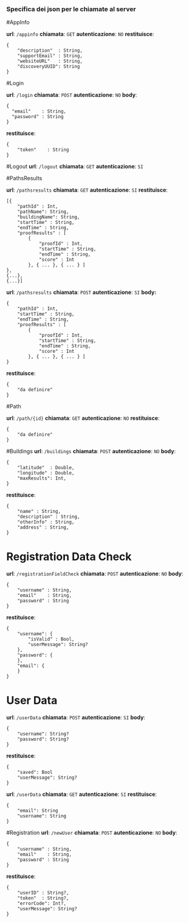 ### Specifica dei json per le chiamate al server

#AppInfo

**url**: `/appinfo`
**chiamata**: `GET`
**autenticazione**: `NO`
**restituisce**:
```
{
	"description"  : String,
	"supportEmail" : String,
	"websiteURL"   : String,
	"discoveryUUID": String
}
```


#Login

**url**: `/login`
**chiamata**: `POST`
**autenticazione**: `NO`
**body**:
```
{
  "email"    : String,
  "password" : String
}
```
**restituisce**:
```
{
	"token"    : String
}
```

#Logout
**url**: `/logout`
**chiamata**: `GET`
**autenticazione**: `SI`


#PathsResults

**url**: `/pathsresults`
**chiamata**: `GET`
**autenticazione**: `SI`
**restituisce**:
```
[{
	"pathId" : Int,
	"pathName": String,
	"buildingName": String,
	"startTime" : String,
	"endTime" : String,
	"proofResults" : [
		{
			"proofId" : Int,
			"startTime" : String,
			"endTime" : String,
			"score" : Int
		}, { ... }, { ... } ]
},
{...},
{...}]
```

**url**: `/pathsresults`
**chiamata**: `POST`
**autenticazione**: `SI`
**body:**
```
{
	"pathId" : Int,
	"startTime" : String,
	"endTime" : String,
	"proofResults" : [
		{
			"proofId" : Int,
			"startTime" : String,
			"endTime" : String,
			"score" : Int
		}, { ... }, { ... } ]
}
```


**restituisce**:
```
{
	"da definire"
}
```


#Path

**url**: `/path/{id}`
**chiamata**: `GET`
**autenticazione**: `NO`
**restituisce**:
```
{
	"da definire"
}
```

#Buildings
**url**: `/buildings`
**chiamata**: `POST`
**autenticazione**: `NO`
**body**:
```
{
	"latitude"  : Double,
	"longitude" : Double,
	"maxResults": Int,
}
```
**restituisce**:
```
{
	"name" : String,
	"description" : String,
	"otherInfo" : String,
	"address" : String,
}
```

# Registration Data Check
**url**: `/registrationFieldCheck`
**chiamata**: `POST`
**autenticazione**: `NO`
**body**:
```
{
	"username" : String,
	"email"    : String,
	"password" : String
}
```
**restituisce**:
```
{
	"username": {
		"isValid" : Bool,
		"userMessage": String?
	},
	"password": {
	},
	"email": {
	}
}
```

# User Data
**url**: `/userData`
**chiamata**: `POST`
**autenticazione**: `SI`
**body**:
```
{
	"username": String?
	"password": String?
}
```
**restituisce**:
```
{
	"saved": Bool
	"userMessage": String?
}
```

**url**: `/userData`
**chiamata**: `GET`
**autenticazione**: `SI`
**restituisce**:
```
{
	"email": String
	"username": String
}
```

#Registration
**url**: `/newUser`
**chiamata**: `POST`
**autenticazione**: `NO`
**body**:
```
{
	"username" : String,
	"email"    : String,
	"password" : String
}
```
**restituisce**:
```
{
	"userID" : String?,
	"token"  : String?,
	"errorCode": Int?,
	"userMessage": String?
}
```
